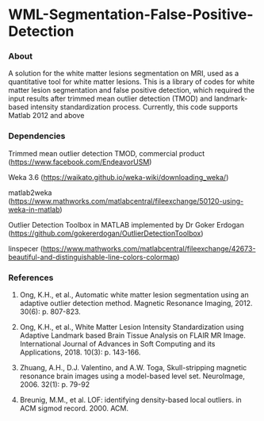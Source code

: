 WML-Segmentation-False-Positive-Detection
===========================================

### About 

A solution for the white matter lesions segmentation on MRI, used as a quantitative tool for white matter lesions. This is a library of codes for white matter lesion segmentation and false positive detection, which required the input results after trimmed mean outlier detection (TMOD) and landmark-based intensity standardization process. Currently, this code supports Matlab 2012 and above

### Dependencies
Trimmed mean outlier detection TMOD, commercial product (https://www.facebook.com/EndeavorUSM)

Weka 3.6 (https://waikato.github.io/weka-wiki/downloading_weka/)

matlab2weka (https://www.mathworks.com/matlabcentral/fileexchange/50120-using-weka-in-matlab)

Outlier Detection Toolbox in MATLAB implemented by Dr Goker Erdogan (https://github.com/gokererdogan/OutlierDetectionToolbox)

linspecer (https://www.mathworks.com/matlabcentral/fileexchange/42673-beautiful-and-distinguishable-line-colors-colormap)

### References
1. Ong, K.H., et al., Automatic white matter lesion segmentation using an adaptive outlier detection method. Magnetic Resonance Imaging, 2012. 30(6): p. 807-823.

2. Ong, K.H., et al., White Matter Lesion Intensity Standardization using Adaptive Landmark based Brain Tissue Analysis on FLAIR MR Image. International Journal of Advances in Soft Computing and its Applications, 2018. 10(3): p. 143-166.

3. Zhuang, A.H., D.J. Valentino, and A.W. Toga, Skull-stripping magnetic resonance brain images using a model-based level set. NeuroImage, 2006. 32(1): p. 79-92

4. Breunig, M.M., et al. LOF: identifying density-based local outliers. in ACM sigmod record. 2000. ACM.
